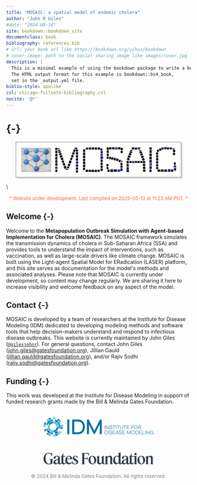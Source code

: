 ```yaml
--- 
title: "MOSAIC: a spatial model of endemic cholera"
author: "John R Giles"
#date: "2024-08-16"
site: bookdown::bookdown_site
documentclass: book
bibliography: references.bib
# url: your book url like https://bookdown.org/yihui/bookdown
# cover-image: path to the social sharing image like images/cover.jpg
description: |
  This is a minimal example of using the bookdown package to write a book.
  The HTML output format for this example is bookdown::bs4_book,
  set in the _output.yml file.
biblio-style: apalike
csl: chicago-fullnote-bibliography.csl
nocite: '@*'
---
```


<!-- Google tag (gtag.js) -->
<script async src="https://www.googletagmanager.com/gtag/js?id=G-DKRGVPD7GE"></script>
<script>
  window.dataLayer = window.dataLayer || [];
  function gtag(){dataLayer.push(arguments);}
  gtag('js', new Date());

  gtag('config', 'G-DKRGVPD7GE');
</script>

# {-}

<center><img src="./logo/logo.jpg" width="450" style="box-shadow: 3px 3px 3px lightgray; border: 0.1px solid gray;"></center>

\

<center><span style="color:#FF6347; font-size:13px;">*
Website under development. Last compiled on 2025-05-13 at  11:23 AM PDT.
*</span></center>

## Welcome {-}

Welcome to the **Metapopulation Outbreak Simulation with Agent-based Implementation for Cholera (MOSAIC)**. The MOSAIC framework simulates the transmission dynamics of cholera in Sub-Saharan Africa (SSA) and provides tools to understand the impact of interventions, such as vaccination, as well as large-scale drivers like climate change. MOSAIC is built using the Light-agent Spatial Model for ERadication (LASER) platform, and this site serves as documentation for the model's methods and associated analyses. Please note that MOSAIC is currently under development, so content may change regularly. We are sharing it here to increase visibility and welcome feedback on any aspect of the model.

## Contact {-}

MOSAIC is developed by a team of researchers at the Institute for Disease Modeling (IDM) dedicated to developing modeling methods and software tools that help decision-makers understand and respond to infectious disease outbreaks. This website is currently maintained by John Giles ([`@gilesjohnr`](https://github.com/gilesjohnr)). For general questions, contact John Giles (john.giles@gatesfoundation.org), Jillian Gauld (jillian.gauld@gatesfoundation.org), and/or Rajiv Sodhi (rajiv.sodhi@gatesfoundation.org). 

## Funding {-}

This work was developed at the Institute for Disease Modeling in support of funded research grants made by the Bill & Melinda Gates Foundation.

<center>
<img src="./logo/idmod-logo-1.jpg" width="300" style="margin: 20px 20px;">
<img src="./logo/Logotype_dark.png" width="300" style="margin: 20px 20px;">
</center>

<center><span style="color:#808080; font-size:13px;">
&copy; 2024 Bill & Melinda Gates Foundation. All rights reserved.
</span></center>
